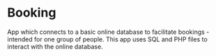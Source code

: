 # Booking
App which connects to a basic online database to facilitate bookings - intended for one group of people.
This app uses SQL and PHP files to interact with the online database. 
